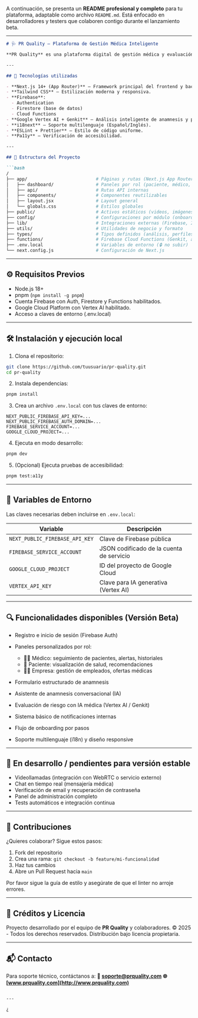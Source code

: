 A continuación, se presenta un **README profesional y completo** para tu plataforma, adaptable como archivo `README.md`. Está enfocado en desarrolladores y testers que colaboren contigo durante el lanzamiento beta.

---

````markdown
# 🩺 PR Quality — Plataforma de Gestión Médica Inteligente

**PR Quality** es una plataforma digital de gestión médica y evaluación de riesgos clínicos mediante anamnesis estructurada, formularios conversacionales, alertas de salud, videollamadas y seguimiento remoto de pacientes. Integra inteligencia artificial (Vertex AI) para apoyar diagnósticos y decisiones clínicas. Esta versión beta está diseñada para profesionales médicos, empresas de salud y pacientes.

---

## 🚀 Tecnologías utilizadas

- **Next.js 14+ (App Router)** — Framework principal del frontend y backend.
- **Tailwind CSS** — Estilización moderna y responsiva.
- **Firebase**:
  - Authentication
  - Firestore (base de datos)
  - Cloud Functions
- **Google Vertex AI + Genkit** — Análisis inteligente de anamnesis y predicción de riesgo.
- **i18next** — Soporte multilenguaje (Español/Inglés).
- **ESLint + Prettier** — Estilo de código uniforme.
- **Pa11y** — Verificación de accesibilidad.

---

## 📁 Estructura del Proyecto

```bash
/
├── app/                          # Páginas y rutas (Next.js App Router)
│   ├── dashboard/                # Paneles por rol (paciente, médico, empresa)
│   ├── api/                      # Rutas API internas
│   ├── components/               # Componentes reutilizables
│   ├── layout.jsx                # Layout general
│   └── globals.css               # Estilos globales
├── public/                       # Activos estáticos (videos, imágenes)
├── config/                       # Configuraciones por módulo (onboarding, etc.)
├── lib/                          # Integraciones externas (Firebase, IA)
├── utils/                        # Utilidades de negocio y formato
├── types/                        # Tipos definidos (análisis, perfiles, etc.)
├── functions/                    # Firebase Cloud Functions (Genkit, análisis IA)
├── .env.local                    # Variables de entorno (🔒 no subir)
└── next.config.js                # Configuración de Next.js
````

---

## ⚙️ Requisitos Previos

* Node.js 18+
* pnpm (`npm install -g pnpm`)
* Cuenta Firebase con Auth, Firestore y Functions habilitados.
* Google Cloud Platform con Vertex AI habilitado.
* Acceso a claves de entorno (.env.local)

---

## 🛠️ Instalación y ejecución local

1. Clona el repositorio:

```bash
git clone https://github.com/tuusuario/pr-quality.git
cd pr-quality
```

2. Instala dependencias:

```bash
pnpm install
```

3. Crea un archivo `.env.local` con tus claves de entorno:

```env
NEXT_PUBLIC_FIREBASE_API_KEY=...
NEXT_PUBLIC_FIREBASE_AUTH_DOMAIN=...
FIREBASE_SERVICE_ACCOUNT=...
GOOGLE_CLOUD_PROJECT=...
```

4. Ejecuta en modo desarrollo:

```bash
pnpm dev
```

5. (Opcional) Ejecuta pruebas de accesibilidad:

```bash
pnpm test:a11y
```

---

## 🔐 Variables de Entorno

Las claves necesarias deben incluirse en `.env.local`:

| Variable                       | Descripción                              |
| ------------------------------ | ---------------------------------------- |
| `NEXT_PUBLIC_FIREBASE_API_KEY` | Clave de Firebase pública                |
| `FIREBASE_SERVICE_ACCOUNT`     | JSON codificado de la cuenta de servicio |
| `GOOGLE_CLOUD_PROJECT`         | ID del proyecto de Google Cloud          |
| `VERTEX_API_KEY`               | Clave para IA generativa (Vertex AI)     |

---

## 🔍 Funcionalidades disponibles (Versión Beta)

* Registro e inicio de sesión (Firebase Auth)
* Paneles personalizados por rol:

  * 🧑‍⚕️ Médico: seguimiento de pacientes, alertas, historiales
  * 🧍 Paciente: visualización de salud, recomendaciones
  * 🧑‍💼 Empresa: gestión de empleados, ofertas médicas
* Formulario estructurado de anamnesis
* Asistente de anamnesis conversacional (IA)
* Evaluación de riesgo con IA médica (Vertex AI / Genkit)
* Sistema básico de notificaciones internas
* Flujo de onboarding por pasos
* Soporte multilenguaje (i18n) y diseño responsive

---

## 🚧 En desarrollo / pendientes para versión estable

* Videollamadas (integración con WebRTC o servicio externo)
* Chat en tiempo real (mensajería médica)
* Verificación de email y recuperación de contraseña
* Panel de administración completo
* Tests automáticos e integración continua

---

## 🤝 Contribuciones

¿Quieres colaborar? Sigue estos pasos:

1. Fork del repositorio
2. Crea una rama: `git checkout -b feature/mi-funcionalidad`
3. Haz tus cambios
4. Abre un Pull Request hacia `main`

Por favor sigue la guía de estilo y asegúrate de que el linter no arroje errores.

---

## 🧠 Créditos y Licencia

Proyecto desarrollado por el equipo de **PR Quality** y colaboradores.
© 2025 - Todos los derechos reservados.
Distribución bajo licencia propietaria.

---

## 📬 Contacto

Para soporte técnico, contáctanos a:
**📧 [soporte@prquality.com](mailto:soporte@prquality.com)**
**🌐 [www.prquality.com](http://www.prquality.com)**

```

---

¿
